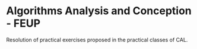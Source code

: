 # Algorithms Analysis and Conception - FEUP

Resolution of practical exercises proposed in the practical classes of CAL.
